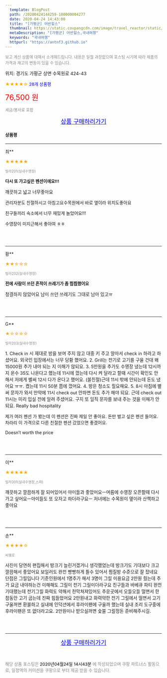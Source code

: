 ```yaml
---
  template: BlogPost
  path: /20200424144259-100000004277
  date: 2020-04-24 14:43:00
  title: "[가평군] 어반힐스"
  thumbnail: https://static.coupangcdn.com/image/travel_reactor/static/booking/image/pension/ddnayo/5af1c384-6088-490a-90d5-57f8934518b6.jpg
  metaDescription: "[가평군] 어반힐스,국내여행"
  keywords: "국내여행"
  httpurl: "https://antnf3.github.io"
---
```

  
<span style="color: #888;font-size:0.8rem">보고 계신 상품에 대해서 소개해드립니다.
내용은 일절 과장없으며 포스팅 시기에 따라 제품의 가격과 재고의 변동이 있을 수 있습니다.</span>
  
<span style="font-size: 0.9rem;">위치: 경기도 가평군 상면 수목원로 424-43</span>
  
<span style="color: orange;">★★★★☆</span> <span style="color: blue;font-size: 0.85rem;">28개 상품평</span>
  
<span style="color: red;font-size: 1.5rem;">76,500 원</span>
  
<span style="color: #888;font-size:0.8rem">세금/봉사료 포함</span>





<p align="center"><a href="http://me2.do/GkEMjl07" style="font-size: 1.2rem; color: blue;">상품 구매하러가기</a></p>

#### 상품평
  
---
  
최**
    
<span style="color: orange;">★★★★★</span>
    
<span style="color: #888;font-size:0.7rem">빌라201(실내수영장)</span>
    
<span style="font-size:0.85rem">**다시 또 가고싶은 펜션이에요!!!**</span>
    
<span style="font-size: 0.9rem;">깨끗하고 넓고 너무좋아요

관리자분도 친절하시고 아침고요수목원에서 바로 옆이라 위치도좋아요

친구들끼리 숙소에서 너무 재밌게 놀았어요!!!

수영장이 미지근해서 좋아여 ㅎㅎ</span>
    
<br>
<br>

---
  
황**
    
<span style="color: orange;">★★☆☆☆</span>
    
<span style="color: #888;font-size:0.7rem">빌라202(실내수영장)</span>
    
<span style="font-size:0.85rem">**전에 사람이 쓰던 흔적이 쓰레기가 좀 찝찝했어요**</span>
    
<span style="font-size: 0.9rem;">청결하지 않았어요
남이 쓰던 쓰레기도 그대로 남아 있고ㅠ</span>
    
<br>
<br>

---
  
G**
    
<span style="color: orange;">★☆☆☆☆</span>
    
<span style="color: #888;font-size:0.7rem">빌라203(실내수영장)</span>
    

    
<span style="font-size: 0.9rem;">1. Check in 시 제대로 방을 보여 주지 않고 대중 키 주고 알아서 check in 하라고 하셨어요. 외국인 입장에서는 너무 당황 했어요. 
2. Grill는 전기로 고기를 구울 건대 왜 15000원 추가 내야 되는 지 이해가 않되요. 
3. 5만원을 추가도 수영장 냈는데 12시까지 온수 35도 나온다고 했는데 11시에 껐는데 다시 켜 달라고 할때 시간이 확인도 안 해서 저에게 별써 12시 다가 온다고 했어요. (불친절)근데 11시 밖에 안되는데 돈도 냈어요 ㅠㅠ. 켰는데 11시 50분 쯤에 껐어요. 
4. 방은 청소도 필요해요. 
5. 8시 아침에 별써 문자가 와서 만약에 11시 check out 안하면 돈도 추가 해야 되요. 근데 check out 11시는 미리 입실 전에 알려 주셨어요. 구지 또 일직 문자를 보내 주는 것을 이해가 안 되요. Really bad hospitality 

제가 여러 펜션 가 봤는데 이 펜션은 진짜 제일 안 좋아요. 돈만 벌고 싶은 펜션 들어요. 차라리 이 가격으로 다른 친절한 펜션 갔었으면 좋겠어요. 

Doesn’t worth the price</span>
    
<br>
<br>

---
  
이**
    
<span style="color: orange;">★★★★★</span>
    
<span style="color: #888;font-size:0.7rem">빌라301(실내수영장,스파)</span>
    

    
<span style="font-size: 0.9rem;">깨끗하고 깔끔하게 잘 되어있어서 아이들과 좋았어요ㅡ여름에 수영장 오픈할때 다시가고 싶어요ㅡ아이들도 또 오자고 하더라구요ㅡ
저녀에는 수목원이 옆이라 산책하고 좋아요</span>
    
<br>
<br>

---
  
손**
    
<span style="color: orange;">★★★★☆</span>
    
<span style="color: #888;font-size:0.7rem">씨엘로</span>
    

    
<span style="font-size: 0.9rem;">사진이 당연히 편집해서 방크기 늘린거겠거니 생각했었는데 방크기도 기대보다 크고 깔끔해서 좋았어요 보일러도 완전 빵빵하게 틀수 있어서 찜질방 수준으로 잘 잤네요 
단점은 그릴입니다 기준인원에서 1명추가 해서 3명이 그릴 이용요금 2만원 줬는데 추가 요금 내야하는건 이해해도 그릴이 전기 그릴이더라구요 친구들과 바베큐 파티 완전 기대했는데 전기그릴 화력도 약해서 천막쳐져있어도 추운곳에서 오들오들 떨면서 한참동안 고기 굽는데 진짜 힘들었어요 2만원내고 화력약한 전기 그릴에서 떨면서 고기구울꺼면 환불하고 실내에 인덕션에서 후라이팬에 구울까 했는데 실내 조리 도구중에 후라이팬은 또 없더라고요.
2만원이나 받으실꺼면 숯불 그릴정돈 준비해주시길.</span>
    
<br>
<br>


  
---
  
<p align="center"><a href="http://me2.do/GkEMjl07" style="font-size: 1.2rem; color: blue;">상품 구매하러가기</a></p>
  
<br>
  
<span style="font-size: 0.85rem; color: #888;">해당 상품 포스팅은 <span style="color: #000;"> 2020년04월24일 14시43분 </span> 에 작성되었으며 쿠팡 파트너스 활동으로, 일정액의 커미션을 쿠팡으로 부터 제공 받을 수 있습니다.</span>
